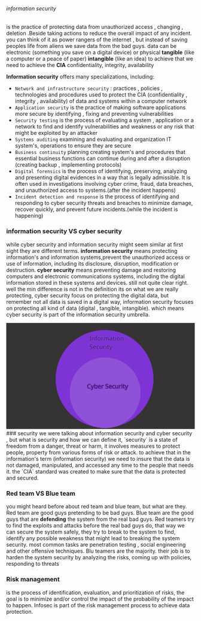 ###### information security 
is the practice of protecting data from unauthorized access , changing , deletion .Beside taking actions to reduce the overall impact of any incident. you can think of it as power rangers of the internet , but instead of saving peoples life from aliens we save data from the bad guys. data can be electronic (something you save on a digital device) or physical **tangible** (like a computer or a peace of paper) **intangible** (like an idea) to achieve that we need to achieve the **CIA** confidentiality, integrity, availability

**Information security**  offers many specializations, including:
- `Network and infrastructure security` : practices , policies , technologies and procedures used to protect the CIA (confidentiality , integrity , availability) of data and systems within a computer network 
- `Application security` is the practice of making software applications more secure by identifying , fixing and preventing vulnerabilities 
- `Security testing` is the process of evaluating a system , application or a network to find and identify vulnerabilities and weakness or any risk that might be exploited by an attacker  
- `Systems auditing` examining and evaluating and organization IT system's, operations to ensure they are secure 
- `Business continuity` planning creating system's and procedures that essential business functions can continue during and after a disruption (creating backup , implementing protocols)
- `Digital forensics` is the process of identifying, preserving, analyzing and presenting digital evidences in a way that is legally admissible. It is often used in investigations involving cyber crime, fraud, data breaches, and unauthorized access to systems.(after the incident happens)
- `Incident detection and response` is the process of identifying and responding to cyber security threats and breaches to minimize damage, recover quickly, and prevent future incidents.(while the incident is happening)
### information security VS cyber security 
while cyber security and information security might seem similar at first sight they are different terms.
**information security** means protecting information's and information systems,prevent the unauthorized access or use of information, including its disclosure, disruption, modification or destruction. 
**cyber security** means preventing damage and restoring computers and electronic communications systems, including the digital information stored in these systems and devices.
still not quite clear right. well the min difference is not in the definition its on what we are really protecting, cyber security focus on protecting the digital data, but remember not all data is saved in a digital way, information security focuses on protecting all kind of data (digital , tangible, intangible). which means cyber security is part of the information security umbrella.

<img src=inforsec_umbrella.png style="width:700px" >
### security
we were talking about information security and cyber security , but what is security and how we can define it, `security` is a state of freedom from a danger, threat or harm, it involves measures to protect people, property from various forms of risk or attack.
to achieve that in the information's term (information security) we need to insure that the data is not damaged, manipulated, and accessed any time to the people that needs it. the `CIA` standard was created to make sure that the data is protected and secured.

### Red team VS Blue team
you might heard before about red team and blue team, but what are they. Red team are good guys pretending to be bad guys. Blue team are the good guys that are **defending** the system from the real bad guys.
Red teamers try to find the exploits and attacks before the real bad guys do, that way we can secure the system safely, they try to break to the system to find, identify any possible weakness that might lead to breaking the system security. most common tasks are penetration testing , social engineering and other offensive techniques.
Blu teamers are the majority. their job is to harden the system security by analyzing the risks, coming up with policies, responding to threats

### Risk management 
is the process of identification, evaluation, and prioritization of risks, the goal is to minimize and/or control the impact of the probability of the impact to happen. Infosec is part of the risk management process to achieve data protection.